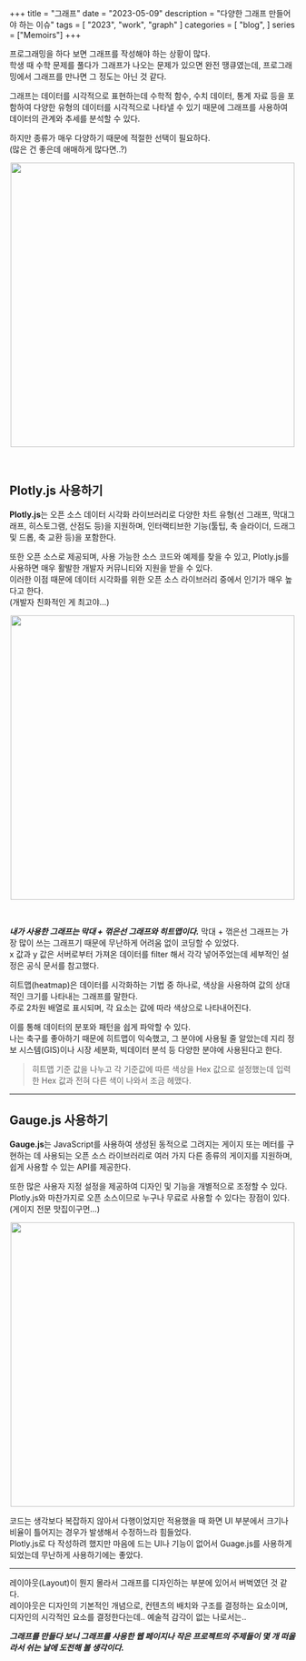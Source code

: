 +++
title = "그래프"
date = "2023-05-09"
description = "다양한 그래프 만들어야 하는 이슈"
tags = [
    "2023",
    "work",
    "graph"
]
categories = [
    "blog",
]
series = ["Memoirs"]
+++

프로그래밍을 하다 보면 그래프를 작성해야 하는 상황이 많다. <br> 학생 때 수학 문제를 풀다가 그래프가 나오는 문제가 있으면 완전 땡큐였는데, 프로그래밍에서 그래프를 만나면 그 정도는 아닌 것 같다.

그래프는 데이터를 시각적으로 표현하는데 수학적 함수, 수치 데이터, 통계 자료 등을 포함하여 다양한 유형의 데이터를 시각적으로 나타낼 수 있기 때문에 그래프를 사용하여 데이터의 관계와 추세를 분석할 수 있다.

하지만 종류가 매우 다양하기 때문에 적절한 선택이 필요하다. <br> (많은 건 좋은데 애매하게 많다면..?)

<p align="center"><img src="https://github.com/kmseunh/blog/assets/105186724/50d4f27b-e41f-4f7b-9a08-573b12ff7275" width="500"></p>

<!--more-->

<br>

## Plotly.js 사용하기

**Plotly.js**는 오픈 소스 데이터 시각화 라이브러리로 다양한 차트 유형(선 그래프, 막대그래프, 히스토그램, 산점도 등)을 지원하며, 인터랙티브한 기능(툴팁, 축 슬라이더, 드래그 및 드롭, 축 교환 등)을 포함한다.

또한 오픈 소스로 제공되며, 사용 가능한 소스 코드와 예제를 찾을 수 있고, Plotly.js를 사용하면 매우 활발한 개발자 커뮤니티와 지원을 받을 수 있다. <br> 이러한 이점 때문에 데이터 시각화를 위한 오픈 소스 라이브러리 중에서 인기가 매우 높다고 한다. <br> (개발자 친화적인 게 최고야…)

<p align="center"><img src="https://github.com/kmseunh/blog/assets/105186724/90bc58e7-cf6e-404e-bee7-8bbffa0b8823" width="500"></p>

<br>

**_내가 사용한 그래프는 막대 + 꺾은선 그래프와 히트맵이다._**
막대 + 꺾은선 그래프는 가장 많이 쓰는 그래프기 때문에 무난하게 어려움 없이 코딩할 수 있었다. <br> x 값과 y 값은 서버로부터 가져온 데이터를 filter 해서 각각 넣어주었는데 세부적인 설정은 공식 문서를 참고했다.

히트맵(heatmap)은 데이터를 시각화하는 기법 중 하나로, 색상을 사용하여 값의 상대적인 크기를 나타내는 그래프를 말한다. <br> 주로 2차원 배열로 표시되며, 각 요소는 값에 따라 색상으로 나타내어진다.

이를 통해 데이터의 분포와 패턴을 쉽게 파악할 수 있다. <br> 나는 축구를 좋아하기 때문에 히트맵이 익숙했고, 그 분야에 사용될 줄 알았는데 지리 정보 시스템(GIS)이나 시장 세분화, 빅데이터 분석 등 다양한 분야에 사용된다고 한다.

> 히트맵 기준 값을 나누고 각 기준값에 따른 색상을 Hex 값으로 설정했는데 입력한 Hex 값과 전혀 다른 색이 나와서 조금 헤맸다.

<hr>

## Gauge.js 사용하기

**Gauge.js**는 JavaScript를 사용하여 생성된 동적으로 그려지는 게이지 또는 메터를 구현하는 데 사용되는 오픈 소스 라이브러리로 여러 가지 다른 종류의 게이지를 지원하며, 쉽게 사용할 수 있는 API를 제공한다.

또한 많은 사용자 지정 설정을 제공하여 디자인 및 기능을 개별적으로 조정할 수 있다. <br> Plotly.js와 마찬가지로 오픈 소스이므로 누구나 무료로 사용할 수 있다는 장점이 있다. <br> (게이지 전문 맛집이구먼…)

<p align="center"><img src="https://github.com/kmseunh/blog/assets/105186724/bfa96f2f-95bf-45c4-a2ff-026dfd29e09e" width="500"></p>

코드는 생각보다 복잡하지 않아서 다행이었지만 적용했을 때 화면 UI 부분에서 크기나 비율이 틀어지는 경우가 발생해서 수정하느라 힘들었다. <br> Plotly.js로 다 작성하려 했지만 마음에 드는 UI나 기능이 없어서 Guage.js를 사용하게 되었는데 무난하게 사용하기에는 좋았다.

<hr>

레이아웃(Layout)이 뭔지 몰라서 그래프를 디자인하는 부분에 있어서 버벅였던 것 같다. <br> 레이아웃은 디자인의 기본적인 개념으로, 컨텐츠의 배치와 구조를 결정하는 요소이며, 디자인의 시각적인 요소를 결정한다는데.. 예술적 감각이 없는 나로서는..

**_그래프를 만들다 보니 그래프를 사용한 웹 페이지나 작은 프로젝트의 주제들이 몇 개 떠올라서 쉬는 날에 도전해 볼 생각이다._**
